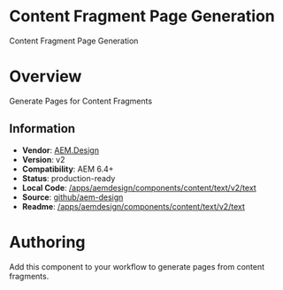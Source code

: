 Content Fragment Page Generation
============

Content Fragment Page Generation

# Overview

Generate Pages for Content Fragments

## Information
* **Vendor**: [AEM.Design](http://aem.design)
* **Version**: v2
* **Compatibility**: AEM 6.4+
* **Status**: production-ready
* **Local Code**: [/apps/aemdesign/components/content/text/v2/text](/crx/de/#/apps/aemdesign/components/workflow/contentfragmentpagegen)
* **Source**: [github/aem-design](https://github.com/aem-design/aemdesign-aem-common/tree/master/src/main/content/jcr_root/apps/aemdesign/components/workflow/contentfragmentpagegen)
* **Readme**: [/apps/aemdesign/components/content/text/v2/text](/mnt/overlay/wcm/core/content/sites/components/details.html/apps/aemdesign/components/workflow/contentfragmentpagegen)

# Authoring

Add this component to your workflow to generate pages from content fragments.





<p></p>
